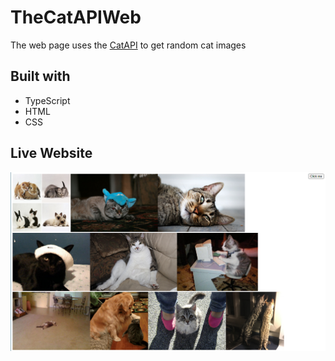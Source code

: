 # TheCatAPIWeb

The web page uses the [CatAPI](https://thecatapi.com/) to get random cat images

## Built with
- TypeScript
- HTML
- CSS

## Live Website

![Cat API Home Page](docs/CatAPIHomePage.png)